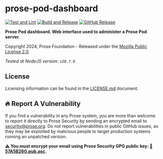 # prose-pod-dashboard

[![Test and Lint](https://github.com/prose-im/prose-pod-dashboard/actions/workflows/test.yml/badge.svg?branch=master)](https://github.com/prose-im/prose-pod-dashboard/actions/workflows/test.yml) [![Build and Release](https://github.com/prose-im/prose-pod-dashboard/actions/workflows/build.yml/badge.svg)](https://github.com/prose-im/prose-pod-dashboard/actions/workflows/build.yml) [![GitHub Release](https://img.shields.io/github/v/release/prose-im/prose-pod-dashboard.svg)](https://github.com/prose-im/prose-pod-dashboard/releases)

**Prose Pod dashboard. Web interface used to administer a Prose Pod server.**

Copyright 2024, Prose Foundation - Released under the [Mozilla Public License 2.0](./LICENSE.md).

_Tested at NodeJS version: `v20.7.0`_

## License

Licensing information can be found in the [LICENSE.md](./LICENSE.md) document.

## :fire: Report A Vulnerability

If you find a vulnerability in any Prose system, you are more than welcome to report it directly to Prose Security by sending an encrypted email to [security@prose.org](mailto:security@prose.org). Do not report vulnerabilities in public GitHub issues, as they may be exploited by malicious people to target production systems running an unpatched version.

**:warning: You must encrypt your email using Prose Security GPG public key: [:key:57A5B260.pub.asc](https://files.prose.org/public/keys/gpg/57A5B260.pub.asc).**
